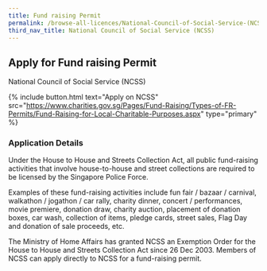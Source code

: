```yaml
---
title: Fund raising Permit
permalink: /browse-all-licences/National-Council-of-Social-Service-(NCSS)/Fund-raising-Permit
third_nav_title: National Council of Social Service (NCSS)
---
```


## Apply for Fund raising Permit

National Council of Social Service (NCSS)

{% include button.html text="Apply on NCSS" src="https://www.charities.gov.sg/Pages/Fund-Raising/Types-of-FR-Permits/Fund-Raising-for-Local-Charitable-Purposes.aspx" type="primary" %}

<H3>Application Details</H3>

<p>Under the House to House and Streets Collection Act, all public fund-raising activities that involve house-to-house and street collections are required to be licensed by the Singapore Police Force.</p>
 <p>Examples of these fund-raising activities include fun fair / bazaar / carnival, walkathon / jogathon / car rally, charity dinner, concert / performances, movie premiere, donation draw, charity auction, placement of donation boxes, car wash, collection of items, pledge cards, street sales, Flag Day and donation of sale proceeds, etc.</p>
 <p>The Ministry of Home Affairs has granted NCSS an Exemption Order for the House to House and Streets Collection Act since 26 Dec 2003. Members of NCSS can apply directly to NCSS for a fund-raising permit.</p>

